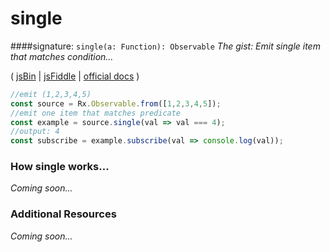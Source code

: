 # single
####signature: `single(a: Function): Observable`
*The gist: Emit single item that matches condition...*

( [jsBin](http://jsbin.com/solecibuza/1/edit?js,console) | [jsFiddle](https://jsfiddle.net/qg6qfqLz/21/) | [official docs](http://reactivex.io/rxjs/class/es6/Observable.js~Observable.html#instance-method-single) )

```js
//emit (1,2,3,4,5)
const source = Rx.Observable.from([1,2,3,4,5]);
//emit one item that matches predicate
const example = source.single(val => val === 4);
//output: 4
const subscribe = example.subscribe(val => console.log(val));
```

### How single works...
*Coming soon...*


### Additional Resources
*Coming soon...*